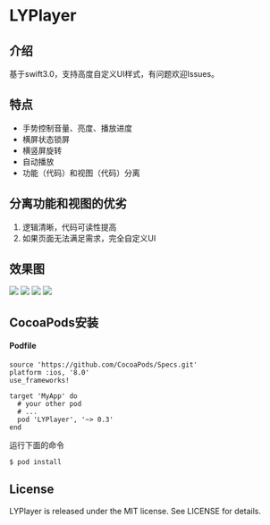 # LYPlayer

## 介绍
基于swift3.0，支持高度自定义UI样式，有问题欢迎Issues。
## 特点
* 手势控制音量、亮度、播放进度
* 横屏状态锁屏
* 横竖屏旋转
* 自动播放
* 功能（代码）和视图（代码）分离

## 分离功能和视图的优劣
1. 逻辑清晰，代码可读性提高
2. 如果页面无法满足需求，完全自定义UI

## 效果图
![](http://ov49u3l5m.bkt.clouddn.com/%E6%95%88%E6%9E%9C%E5%9B%BE1.PNG)
![](http://ov49u3l5m.bkt.clouddn.com/%E6%95%88%E6%9E%9C%E5%9B%BE2.PNG)
![](http://ov49u3l5m.bkt.clouddn.com/%E6%95%88%E6%9E%9C%E5%9B%BE3.PNG)
![](http://ov49u3l5m.bkt.clouddn.com/%E6%95%88%E6%9E%9C%E5%9B%BE4.PNG)

## CocoaPods安装
#### Podfile
```
source 'https://github.com/CocoaPods/Specs.git'
platform :ios, '8.0'
use_frameworks!

target 'MyApp' do
  # your other pod
  # ...
  pod 'LYPlayer', '~> 0.3'
end
```
运行下面的命令

```
$ pod install
```

## License
LYPlayer is released under the MIT license. See LICENSE for details. 

